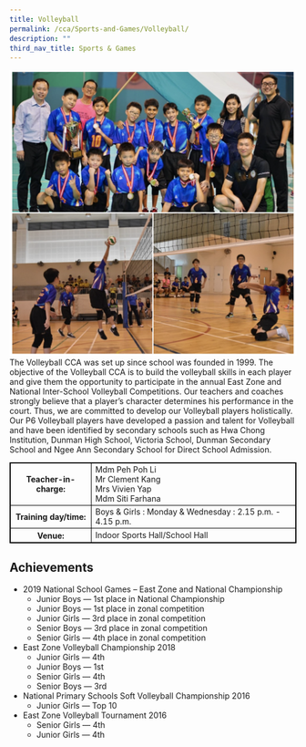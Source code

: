 ```yaml
---
title: Volleyball
permalink: /cca/Sports-and-Games/Volleyball/
description: ""
third_nav_title: Sports & Games
---
```

<style>
table {
  border-collapse: collapse;
  border: 1px solid black;
} 

th,td {
  border: 1px solid black;
}
table.c {
  table-layout: auto;
  width: 100%;  
}
</style>


	
![](/images/volleyball.png)
The Volleyball CCA was set up since school was founded in 1999. The objective of the Volleyball CCA is to build the volleyball skills in each player and give them the opportunity to participate in the annual East Zone and National Inter-School Volleyball Competitions. Our teachers and coaches strongly believe that a player’s character determines his performance in the court. Thus, we are committed to develop our Volleyball players holistically. Our P6 Volleyball players have developed a passion and talent for Volleyball and have been identified by secondary schools such as Hwa Chong Institution, Dunman High School, Victoria School, Dunman Secondary School and Ngee Ann Secondary School for Direct School Admission.

	
<table class="c">
  <tbody><tr>
    <th>Teacher-in-charge:</th>
    <td>Mdm Peh Poh Li<br>Mr Clement Kang<br> Mrs Vivien Yap <br> Mdm Siti Farhana
		

  </td></tr>
  <tr>
    <th>Training day/time:</th>
    <td>Boys &amp; Girls : Monday &amp; Wednesday : 2.15 p.m. - 4.15 p.m.</td>
  </tr>

  <tr>
    <th>Venue: </th>
    <td>Indoor Sports Hall/School Hall</td>
  </tr>

</tbody></table>


Achievements
------------

*   2019 National School Games – East Zone and National Championship
    *   Junior Boys — 1st place in National Championship
    *   Junior Boys — 1st place in zonal competition
    *   Junior Girls — 3rd place in zonal competition
    *   Senior Boys — 3rd place in zonal competition
    *   Senior Girls — 4th place in zonal competition
*   East Zone Volleyball Championship 2018
    *   Junior Girls — 4th
    *   Junior Boys — 1st
    *   Senior Girls — 4th
    *   Senior Boys — 3rd
*   National Primary Schools Soft Volleyball Championship 2016
    *   Junior Girls — Top 10
*   East Zone Volleyball Tournament 2016
    *   Senior Girls — 4th
    *   Junior Girls — 4th